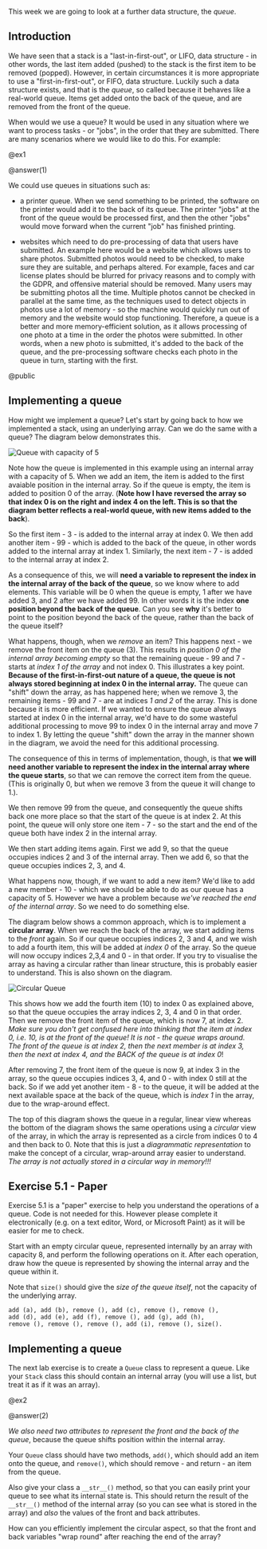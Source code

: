 This week we are going to look at a further data structure, the _queue_.

Introduction
------------

We have seen that a stack is a "last-in-first-out", or LIFO, data structure - in other words, the last item added (pushed) to the stack is the first item to be removed (popped). However, in certain circumstances it is more appropriate to use a "first-in-first-out", or FIFO, data structure. Luckily such a data structure exists, and that is the _queue_, so called because it behaves like a real-world queue. Items get added onto the back of the queue, and are removed from the front of the queue.

When would we use a queue? It would be used in any situation where we want to process tasks - or "jobs", in the order that they are submitted. There are many scenarios where we would like to do this. For example:

@ex1

@answer(1)

We could use queues in situations such as:

*   a printer queue. When we send something to be printed, the software on the printer would add it to the back of its queue. The printer "jobs" at the front of the queue would be processed first, and then the other "jobs" would move forward when the current "job" has finished printing.
    
*   websites which need to do pre-processing of data that users have submitted. An example here would be a website which allows users to share photos. Submitted photos would need to be checked, to make sure they are suitable, and perhaps altered. For example, faces and car license plates should be blurred for privacy reasons and to comply with the GDPR, and offensive material should be removed. Many users may be submitting photos all the time. Multiple photos cannot be checked in parallel at the same time, as the techniques used to detect objects in photos use a lot of memory - so the machine would quickly run out of memory and the website would stop functioning. Therefore, a queue is a better and more memory-efficient solution, as it allows processing of one photo at a time in the order the photos were submitted. In other words, when a new photo is submitted, it's added to the back of the queue, and the pre-processing software checks each photo in the queue in turn, starting with the first.
    
@public

Implementing a queue
--------------------

How might we implement a queue? Let's start by going back to how we implemented a stack, using an underlying array. Can we do the same with a queue? The diagram below demonstrates this.

![Queue with capacity of 5](/static/queues.png)

Note how the queue is implemented in this example using an internal array with a capacity of 5. When we add an item, the item is added to the first avaiable position in the internal array. So if the queue is empty, the item is added to position 0 of the array. (**Note how I have reversed the array so that index 0 is on the right and index 4 on the left. This is so that the diagram better reflects a real-world queue, with new items added to the back**).

So the first item - 3 - is added to the internal array at index 0. We then add another item - 99 - which is added to the back of the queue, in other words added to the internal array at index 1. Similarly, the next item - 7 - is added to the internal array at index 2.

As a consequence of this, we will **need a variable to represent the index in the internal array of the back of the queue**, so we know where to add elements. This variable will be 0 when the queue is empty, 1 after we have added 3, and 2 after we have added 99. In other words it is the index **one position beyond the back of the queue**. Can you see **why** it's better to point to the position beyond the back of the queue, rather than the back of the queue itself?

What happens, though, when we _remove_ an item? This happens next - we remove the front item on the queue (3). This results in _position 0 of the internal array becoming empty_ so that the remaining queue - 99 and 7 - starts at _index 1 of the array_ and not index 0. This illustrates a key point. **Because of the first-in-first-out nature of a queue, the queue is not always stored beginning at index 0 in the internal array.** The queue can "shift" down the array, as has happened here; when we remove 3, the remaining items - 99 and 7 - are at indices _1 and 2_ of the array. This is done because it is more efficient. If we wanted to ensure the queue always started at index 0 in the internal array, we'd have to do some wasteful additional processing to move 99 to index 0 in the internal array and move 7 to index 1. By letting the queue "shift" down the array in the manner shown in the diagram, we avoid the need for this additional processing.

The consequence of this in terms of implementation, though, is that **we will need another variable to represent the index in the internal array where the queue starts**, so that we can remove the correct item from the queue. (This is originally 0, but when we remove 3 from the queue it will change to 1.).

We then remove 99 from the queue, and consequently the queue shifts back one more place so that the start of the queue is at index 2. At this point, the queue will only store one item - 7 - so the start and the end of the queue both have index 2 in the internal array.

We then start adding items again. First we add 9, so that the queue occupies indices 2 and 3 of the internal array. Then we add 6, so that the queue occupies indices 2, 3, and 4.

What happens now, though, if we want to add a new item? We'd like to add a new member - 10 - which we should be able to do as our queue has a capacity of 5. However we have a problem because _we've reached the end of the internal array_. So we need to do something else.

The diagram below shows a common approach, which is to implement a **circular array**. When we reach the back of the array, we start adding items to the _front_ again. So if our queue occupies indices 2, 3 and 4, and we wish to add a fourth item, this will be added at _index 0_ of the array. So the queue will now occupy indices 2,3,4 and 0 - in that order. If you try to visualise the array as having a circular rather than linear structure, this is probably easier to understand. This is also shown on the diagram.

![Circular Queue](/static/queues2.png)

This shows how we add the fourth item (10) to index 0 as explained above, so that the queue occupies the array indices 2, 3, 4 and 0 in that order. Then we remove the front item of the queue, which is now 7, at index 2. _Make sure you don't get confused here into thinking that the item at index 0, i.e. 10, is at the front of the queue! It is not - the queue wraps around. The front of the queue is at index 2, then the next member is at index 3, then the next at index 4, and the BACK of the queue is at index 0_!

After removing 7, the front item of the queue is now 9, at index 3 in the array, so the queue occupies indices 3, 4, and 0 - with index 0 still at the back. So if we add yet another item - 8 - to the queue, it will be added at the next available space at the back of the queue, which is _index 1_ in the array, due to the wrap-around effect.

The top of this diagram shows the queue in a regular, linear view whereas the bottom of the diagram shows the same operations using a _circular_ view of the array, in which the array is represented as a circle from indices 0 to 4 and then back to 0. Note that this is just a _diagrammatic representation_ to make the concept of a circular, wrap-around array easier to understand. _The array is not actually stored in a circular way in memory!!!_

Exercise 5.1 - Paper
--------------------

Exercise 5.1 is a "paper" exercise to help you understand the operations of a queue. Code is not needed for this. However please complete it electronically (e.g. on a text editor, Word, or Microsoft Paint) as it will be easier for me to check.

Start with an empty circular queue, represented internally by an array with capacity 8, and perform the following operations on it. After each operation, draw how the queue is represented by showing the internal array and the queue within it.

Note that `size()` should give the _size of the queue itself_, not the capacity of the underlying array.

```
add (a), add (b), remove (), add (c), remove (), remove (), 
add (d), add (e), add (f), remove (), add (g), add (h), 
remove (), remove (), remove (), add (i), remove (), size().
```
    

Implementing a queue
--------------------

The next lab exercise is to create a `Queue` class to represent a queue. Like your `Stack` class this should contain an internal array (you will use a list, but treat it as if it was an array). 

@ex2

@answer(2)

_We also need two attributes to represent the front and the back of the queue_, because the queue shifts position within the internal array.

Your `Queue` class should have two methods, `add()`, which should add an item onto the queue, and `remove()`, which should remove - and return - an item from the queue.

Also give your class a `__str__()` method, so that you can easily print your queue to see what its internal state is. This should return the result of the `__str__()` method of the internal array (so you can see what is stored in the array) and _also_ the values of the front and back attributes.

How can you efficiently implement the circular aspect, so that the front and back variables "wrap round" after reaching the end of the array?
